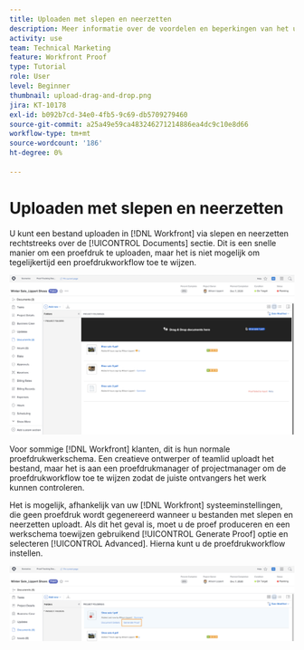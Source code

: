 ```yaml
---
title: Uploaden met slepen en neerzetten
description: Meer informatie over de voordelen en beperkingen van het uploaden van bestanden naar [!DNL  Workfront] slepen en neerzetten gebruiken.
activity: use
team: Technical Marketing
feature: Workfront Proof
type: Tutorial
role: User
level: Beginner
thumbnail: upload-drag-and-drop.png
jira: KT-10178
exl-id: b092b7cd-34e0-4fb5-9c69-db5709279460
source-git-commit: a25a49e59ca483246271214886ea4dc9c10e8d66
workflow-type: tm+mt
source-wordcount: '186'
ht-degree: 0%

---
```


# Uploaden met slepen en neerzetten

U kunt een bestand uploaden in [!DNL Workfront] via slepen en neerzetten rechtstreeks over de [!UICONTROL Documents] sectie. Dit is een snelle manier om een proefdruk te uploaden, maar het is niet mogelijk om tegelijkertijd een proefdrukworkflow toe te wijzen.

![Een afbeelding van de [!UICONTROL Documents] gebied in een [!DNL  Workfront] project met de curseur die over de documentenlijst en [!UICONTROL Drag & Drop documents here] bericht zichtbaar.](assets/drag-and-drop-1.png)

Voor sommige [!DNL Workfront] klanten, dit is hun normale proefdrukwerkschema. Een creatieve ontwerper of teamlid uploadt het bestand, maar het is aan een proefdrukmanager of projectmanager om de proefdrukworkflow toe te wijzen zodat de juiste ontvangers het werk kunnen controleren.

Het is mogelijk, afhankelijk van uw [!DNL Workfront] systeeminstellingen, die geen proefdruk wordt gegenereerd wanneer u bestanden met slepen en neerzetten uploadt. Als dit het geval is, moet u de proef produceren en een werkschema toewijzen gebruikend [!UICONTROL Generate Proof] optie en selecteren [!UICONTROL Advanced]. Hierna kunt u de proefdrukworkflow instellen.

![Een afbeelding van de [!UICONTROL Documents] gebied in een [!DNL  Workfront] project met [!UICONTROL Generate Proof] gemarkeerd.](assets/drag-and-drop-2.png)
